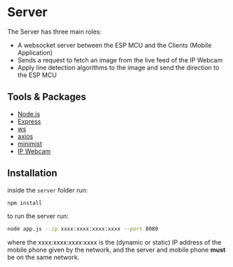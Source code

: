 # Server

The Server has three main roles:

- A websocket server between the ESP MCU and the Clients (Mobile Application)
- Sends a request to fetch an image from the live feed of the IP Webcam
- Apply line detection algorithms to the image and send the direction to the ESP MCU

## Tools & Packages

- [Node.js](https://nodejs.org/en/)
- [Express](https://expressjs.com/)
- [ws](https://www.npmjs.com/package/ws)
- [axios](https://www.npmjs.com/package/axios)
- [minimist](https://www.npmjs.com/package/minimist)
- [IP Webcam](https://play.google.com/store/apps/details?id=com.pas.webcam)

## Installation

inside the `server` folder run:

```sh
npm install
```

to run the server run:

```sh
node app.js --ip xxxx:xxxx:xxxx:xxxx --port 8080
```

where the xxxx:xxxx:xxxx:xxxx is the (dynamic or static) IP address of the mobile phone given by the network, and the server and mobile phone **must** be on the same network.
